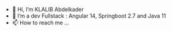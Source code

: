 - 👋 Hi, I’m KLALIB Abdelkader
- 👀 I’m a dev Fullstack : Angular 14, Springboot 2.7 and Java 11
- 📫 How to reach me ...

<!---
aekkader/aekkader is a ✨ special ✨ repository because its `README.md` (this file) appears on your GitHub profile.
You can click the Preview link to take a look at your changes.
--->
